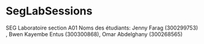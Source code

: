 # SegLabSessions

SEG Laboratoire section A01
Noms des étudiants: Jenny Farag (300299753) , Bwen Kayembe Entus (300300868), Omar Abdelghany (300268565)
